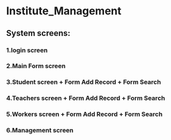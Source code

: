# Institute_Management
## System screens:
### 1.login screen 
### 2.Main Form screen 
### 3.Student screen + Form Add Record + Form Search
### 4.Teachers screen + Form Add Record + Form Search
### 5.Workers screen + Form Add Record + Form Search
### 6.Management screen 
